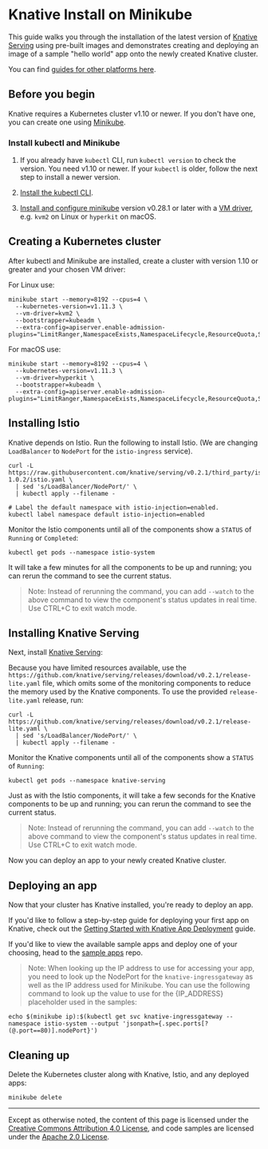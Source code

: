 # Knative Install on Minikube

This guide walks you through the installation of the latest version of
[Knative Serving](https://github.com/knative/serving) using pre-built images and
demonstrates creating and deploying an image of a sample "hello world" app onto
the newly created Knative cluster.

You can find [guides for other platforms here](README.md).

## Before you begin

Knative requires a Kubernetes cluster v1.10 or newer. If you don't have one,
you can create one using [Minikube](https://github.com/kubernetes/minikube).

### Install kubectl and Minikube

1. If you already have `kubectl` CLI, run `kubectl version` to check the
   version.  You need v1.10 or newer.  If your `kubectl` is older, follow
   the next step to install a newer version.

1. [Install the kubectl CLI](https://kubernetes.io/docs/tasks/tools/install-kubectl/#install-kubectl).

1. [Install and configure minikube](https://github.com/kubernetes/minikube#installation)
    version v0.28.1 or later with a [VM driver](https://github.com/kubernetes/minikube#requirements),
     e.g. `kvm2` on Linux or `hyperkit` on macOS.

## Creating a Kubernetes cluster

After kubectl and Minikube are installed, create a cluster with version 1.10 or
greater and your chosen VM driver:

For Linux use:

```shell
minikube start --memory=8192 --cpus=4 \
  --kubernetes-version=v1.11.3 \
  --vm-driver=kvm2 \
  --bootstrapper=kubeadm \
  --extra-config=apiserver.enable-admission-plugins="LimitRanger,NamespaceExists,NamespaceLifecycle,ResourceQuota,ServiceAccount,DefaultStorageClass,MutatingAdmissionWebhook"
```

For macOS use:

```shell
minikube start --memory=8192 --cpus=4 \
  --kubernetes-version=v1.11.3 \
  --vm-driver=hyperkit \
  --bootstrapper=kubeadm \
  --extra-config=apiserver.enable-admission-plugins="LimitRanger,NamespaceExists,NamespaceLifecycle,ResourceQuota,ServiceAccount,DefaultStorageClass,MutatingAdmissionWebhook"
```

## Installing Istio

Knative depends on Istio. Run the following to install Istio. (We are changing
`LoadBalancer` to `NodePort` for the `istio-ingress` service).

```shell
curl -L https://raw.githubusercontent.com/knative/serving/v0.2.1/third_party/istio-1.0.2/istio.yaml \
  | sed 's/LoadBalancer/NodePort/' \
  | kubectl apply --filename -

# Label the default namespace with istio-injection=enabled.
kubectl label namespace default istio-injection=enabled
```

Monitor the Istio components until all of the components show a `STATUS` of
`Running` or `Completed`:

```shell
kubectl get pods --namespace istio-system
```

It will take a few minutes for all the components to be up and running; you can
rerun the command to see the current status.

> Note: Instead of rerunning the command, you can add `--watch` to the above
  command to view the component's status updates in real time. Use CTRL+C to exit watch mode.

## Installing Knative Serving

Next, install [Knative Serving](https://github.com/knative/serving):

Because you have limited resources available, use the
`https://github.com/knative/serving/releases/download/v0.2.1/release-lite.yaml`
file, which omits some of the monitoring components to reduce the memory used by
the Knative components. To use the provided `release-lite.yaml` release, run:

```shell
curl -L https://github.com/knative/serving/releases/download/v0.2.1/release-lite.yaml \
  | sed 's/LoadBalancer/NodePort/' \
  | kubectl apply --filename -
```

Monitor the Knative components until all of the components show a `STATUS` of
`Running`:

```shell
kubectl get pods --namespace knative-serving
```

Just as with the Istio components, it will take a few seconds for the Knative
components to be up and running; you can rerun the command to see the current status.

> Note: Instead of rerunning the command, you can add `--watch` to the above
  command to view the component's status updates in real time. Use CTRL+C to exit watch mode.

Now you can deploy an app to your newly created Knative cluster.

## Deploying an app

Now that your cluster has Knative installed, you're ready to deploy an app.

If you'd like to follow a step-by-step guide for deploying your first app on
Knative, check out the
[Getting Started with Knative App Deployment](getting-started-knative-app.md)
guide.

If you'd like to view the available sample apps and deploy one of your choosing,
head to the [sample apps](../serving/samples/README.md) repo.

> Note: When looking up the IP address to use for accessing your app, you need to look up
  the NodePort for the `knative-ingressgateway` as well as the IP address used for Minikube.
  You can use the following command to look up the value to use for the {IP_ADDRESS} placeholder
  used in the samples:
  ```shell
  echo $(minikube ip):$(kubectl get svc knative-ingressgateway --namespace istio-system --output 'jsonpath={.spec.ports[?(@.port==80)].nodePort}')
  ```

## Cleaning up

Delete the Kubernetes cluster along with Knative, Istio, and any deployed apps:

```shell
minikube delete
```

---

Except as otherwise noted, the content of this page is licensed under the
[Creative Commons Attribution 4.0 License](https://creativecommons.org/licenses/by/4.0/),
and code samples are licensed under the
[Apache 2.0 License](https://www.apache.org/licenses/LICENSE-2.0).
